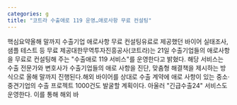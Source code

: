```yaml
---
categories: g
title: "코트라 수출애로 119 운영…애로사항 무료 컨설팅"
---
```

핵심요약올해 말까지 수출기업 애로사항 무료 컨설팅유료로 제공했던 바이어 실태조사, 샘플 테스트 등 무료 제공대한무역투자진흥공사(코트라)는 21일 수출기업들의 애로사항을 무료로 컨설팅해 주는 "수출애로 119 서비스"를 운영한다고 밝혔다. 해당 서비스는 수출 전문가와 변호사가 수출기업들의 애로 사항을 진단, 맞춤형 해결책을 제시하는 방식으로 올해 말까지 진행된다.해외 바이어를 상대로 수출 계약에 애로 사항이 있는 중소·중견기업의 수출 프로젝트 1000건도 발굴할 계획이다. 아울러 "긴급수출24" 서비스도 운영한다. 이를 통해 해외 바